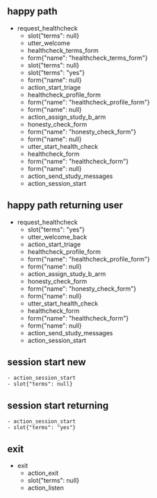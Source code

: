 ## happy path
* request_healthcheck
    - slot{"terms": null}
    - utter_welcome
    - healthcheck_terms_form
    - form{"name": "healthcheck_terms_form"}
    - slot{"terms": null}
    - slot{"terms": "yes"}
    - form{"name": null}
    - action_start_triage
    - healthcheck_profile_form
    - form{"name": "healthcheck_profile_form"}
    - form{"name": null}
    - action_assign_study_b_arm
    - honesty_check_form
    - form{"name": "honesty_check_form"}
    - form{"name": null}
    - utter_start_health_check
    - healthcheck_form
    - form{"name": "healthcheck_form"}
    - form{"name": null}
    - action_send_study_messages
    - action_session_start

## happy path returning user
* request_healthcheck
    - slot{"terms": "yes"}
    - utter_welcome_back
    - action_start_triage
    - healthcheck_profile_form
    - form{"name": "healthcheck_profile_form"}
    - form{"name": null}
    - action_assign_study_b_arm
    - honesty_check_form
    - form{"name": "honesty_check_form"}
    - form{"name": null}
    - utter_start_health_check
    - healthcheck_form
    - form{"name": "healthcheck_form"}
    - form{"name": null}
    - action_send_study_messages
    - action_session_start

## session start new
    - action_session_start
    - slot{"terms": null}

## session start returning
    - action_session_start
    - slot{"terms": "yes"}

## exit
* exit
    - action_exit
    - slot{"terms": null}
    - action_listen
